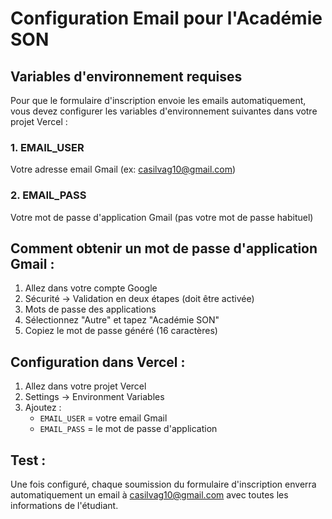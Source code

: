 # Configuration Email pour l'Académie SON

## Variables d'environnement requises

Pour que le formulaire d'inscription envoie les emails automatiquement, vous devez configurer les variables d'environnement suivantes dans votre projet Vercel :

### 1. EMAIL_USER
Votre adresse email Gmail (ex: casilvag10@gmail.com)

### 2. EMAIL_PASS
Votre mot de passe d'application Gmail (pas votre mot de passe habituel)

## Comment obtenir un mot de passe d'application Gmail :

1. Allez dans votre compte Google
2. Sécurité → Validation en deux étapes (doit être activée)
3. Mots de passe des applications
4. Sélectionnez "Autre" et tapez "Académie SON"
5. Copiez le mot de passe généré (16 caractères)

## Configuration dans Vercel :

1. Allez dans votre projet Vercel
2. Settings → Environment Variables
3. Ajoutez :
   - `EMAIL_USER` = votre email Gmail
   - `EMAIL_PASS` = le mot de passe d'application

## Test :

Une fois configuré, chaque soumission du formulaire d'inscription enverra automatiquement un email à casilvag10@gmail.com avec toutes les informations de l'étudiant.
